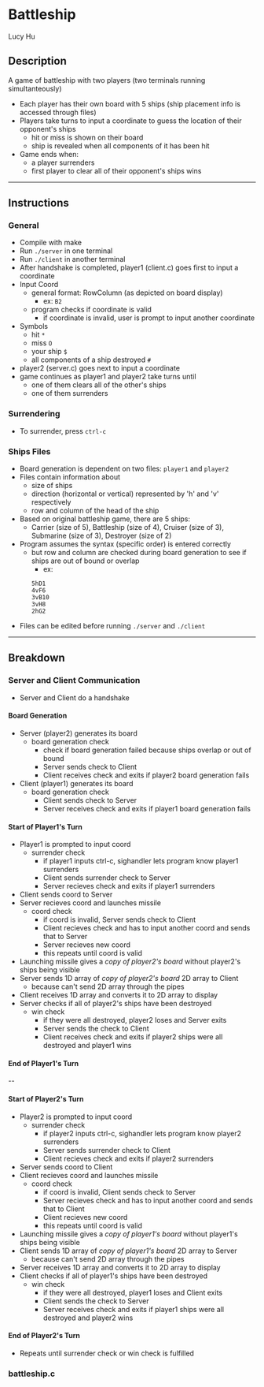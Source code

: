 # Battleship
Lucy Hu

## Description
A game of battleship with two players (two terminals running simultanteously)
- Each player has their own board with 5 ships (ship placement info is accessed through files)
- Players take turns to input a coordinate to guess the location of their opponent's ships
  - hit or miss is shown on their board
  - ship is revealed when all components of it has been hit
- Game ends when:
  - a player surrenders 
  - first player to clear all of their opponent's ships wins
  
---

## Instructions
### General
- Compile with make
- Run ```./server``` in one terminal
- Run ```./client``` in another terminal
- After handshake is completed, player1 (client.c) goes first to input a coordinate
- Input Coord
  - general format: RowColumn (as depicted on board display)
    - ex: ```B2```
  - program checks if coordinate is valid
    - if coordinate is invalid, user is prompt to input another coordinate
- Symbols
  - hit ```*```
  - miss ```O```
  - your ship ```$```
  - all components of a ship destroyed ```#```
- player2 (server.c) goes next to input a coordinate
- game continues as player1 and player2 take turns until
  - one of them clears all of the other's ships
  - one of them surrenders

### Surrendering
- To surrender, press ```ctrl-c```

### Ships Files
- Board generation is dependent on two files: ```player1``` and ```player2```
- Files contain information about
  - size of ships 
  - direction (horizontal or vertical) represented by 'h' and 'v' respectively
  - row and column of the head of the ship
- Based on original battleship game, there are 5 ships:
  - Carrier (size of 5), Battleship (size of 4), Cruiser (size of 3), Submarine (size of 3), Destroyer (size of 2)
- Program assumes the syntax (specific order) is entered correctly
  - but row and column are checked during board generation to see if ships are out of bound or overlap
    - ex:
    ```
    5hD1
    4vF6
    3vB10
    3vH8
    2hG2
    ```
- Files can be edited before running ```./server``` and ```./client```

---

## Breakdown
### Server and Client Communication
- Server and Client do a handshake

#### Board Generation
- Server (player2) generates its board
  - board generation check
    - check if board generation failed because ships overlap or out of bound
    - Server sends check to Client
    - Client receives check and exits if player2 board generation fails
- Client (player1) generates its board
  - board generation check 
    - Client sends check to Server
    - Server receives check and exits if player1 board generation fails
  
#### Start of Player1's Turn
- Player1 is prompted to input coord
  - surrender check
    - if player1 inputs ctrl-c, sighandler lets program know player1 surrenders
    - Client sends surrender check to Server 
    - Server recieves check and exits if player1 surrenders
- Client sends coord to Server
- Server recieves coord and launches missile
  - coord check
    - if coord is invalid, Server sends check to Client
    - Client recieves check and has to input another coord and sends that to Server
    - Server recieves new coord
    - this repeats until coord is valid
- Launching missile gives a *copy of player2's board* without player2's ships being visible
- Server sends 1D array of *copy of player2's board* 2D array to Client
  - because can't send 2D array through the pipes
- Client receives 1D array and converts it to 2D array to display
- Server checks if all of player2's ships have been destroyed
  - win check 
    - if they were all destroyed, player2 loses and Server exits
    - Server sends the check to Client
    - Client receives check and exits if player2 ships were all destroyed and player1 wins
#### End of Player1's Turn
--
#### Start of Player2's Turn
- Player2 is prompted to input coord
  - surrender check
    - if player2 inputs ctrl-c, sighandler lets program know player2 surrenders
    - Server sends surrender check to Client
    - Client recieves check and exits if player2 surrenders
- Server sends coord to Client
- Client recieves coord and launches missile
  - coord check
    - if coord is invalid, Client sends check to Server
    - Server recieves check and has to input another coord and sends that to Client
    - Client recieves new coord
    - this repeats until coord is valid
- Launching missile gives a *copy of player1's board* without player1's ships being visible
- Client sends 1D array of *copy of player1's board* 2D array to Server
  - because can't send 2D array through the pipes
- Server receives 1D array and converts it to 2D array to display
- Client checks if all of player1's ships have been destroyed
  - win check 
    - if they were all destroyed, player1 loses and Client exits
    - Client sends the check to Server
    - Server receives check and exits if player1 ships were all destroyed and player2 wins
#### End of Player2's Turn

- Repeats until surrender check or win check is fulfilled
  
### battleship.c

